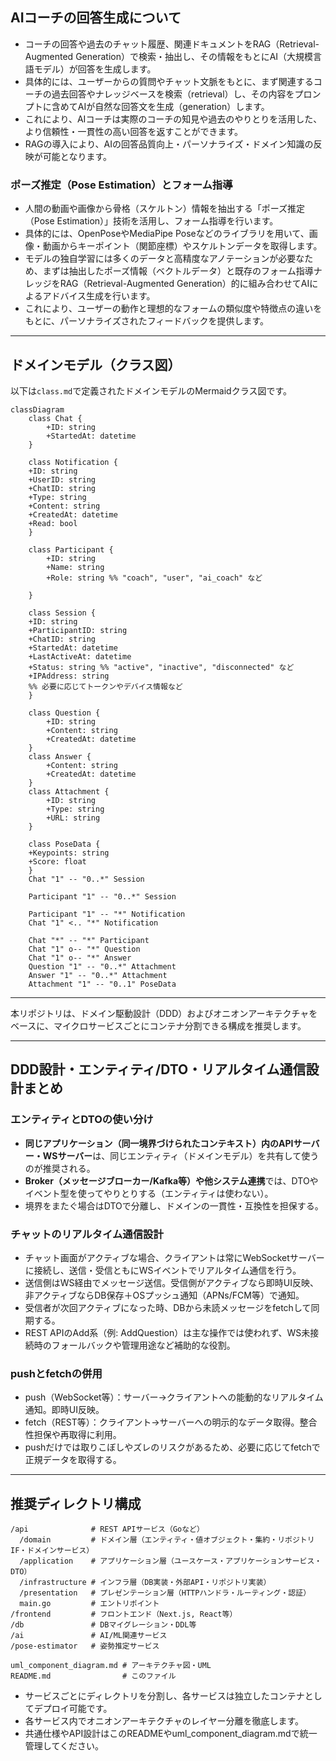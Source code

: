 
## AIコーチの回答生成について


- コーチの回答や過去のチャット履歴、関連ドキュメントをRAG（Retrieval-Augmented Generation）で検索・抽出し、その情報をもとにAI（大規模言語モデル）が回答を生成します。
- 具体的には、ユーザーからの質問やチャット文脈をもとに、まず関連するコーチの過去回答やナレッジベースを検索（retrieval）し、その内容をプロンプトに含めてAIが自然な回答文を生成（generation）します。
- これにより、AIコーチは実際のコーチの知見や過去のやりとりを活用した、より信頼性・一貫性の高い回答を返すことができます。
- RAGの導入により、AIの回答品質向上・パーソナライズ・ドメイン知識の反映が可能となります。


### ポーズ推定（Pose Estimation）とフォーム指導
- 人間の動画や画像から骨格（スケルトン）情報を抽出する「ポーズ推定（Pose Estimation）」技術を活用し、フォーム指導を行います。
- 具体的には、OpenPoseやMediaPipe Poseなどのライブラリを用いて、画像・動画からキーポイント（関節座標）やスケルトンデータを取得します。
- モデルの独自学習には多くのデータと高精度なアノテーションが必要なため、まずは抽出したポーズ情報（ベクトルデータ）と既存のフォーム指導ナレッジをRAG（Retrieval-Augmented Generation）的に組み合わせてAIによるアドバイス生成を行います。
- これにより、ユーザーの動作と理想的なフォームの類似度や特徴点の違いをもとに、パーソナライズされたフィードバックを提供します。

---

## ドメインモデル（クラス図）

以下は`class.md`で定義されたドメインモデルのMermaidクラス図です。

```mermaid
classDiagram
	class Chat {
		+ID: string
		+StartedAt: datetime
	}

    class Notification {
    +ID: string
    +UserID: string
    +ChatID: string
    +Type: string
    +Content: string
    +CreatedAt: datetime
    +Read: bool
    }

	class Participant {
		+ID: string
		+Name: string
		+Role: string %% "coach", "user", "ai_coach" など

	}

	class Session {
    +ID: string
    +ParticipantID: string
    +ChatID: string
    +StartedAt: datetime
    +LastActiveAt: datetime
    +Status: string %% "active", "inactive", "disconnected" など
    +IPAddress: string
    %% 必要に応じてトークンやデバイス情報など
    }

	class Question {
		+ID: string
		+Content: string
		+CreatedAt: datetime
	}
	class Answer {
		+Content: string
		+CreatedAt: datetime
	}
	class Attachment {
		+ID: string
		+Type: string
		+URL: string
	}

    class PoseData {
    +Keypoints: string
    +Score: float
    }
	Chat "1" -- "0..*" Session

	Participant "1" -- "0..*" Session

	Participant "1" -- "*" Notification
    Chat "1" <.. "*" Notification

	Chat "*" -- "*" Participant
	Chat "1" o-- "*" Question 
	Chat "1" o-- "*" Answer
	Question "1" -- "0..*" Attachment
	Answer "1" -- "0..*" Attachment
	Attachment "1" -- "0..1" PoseData
```

---
本リポジトリは、ドメイン駆動設計（DDD）およびオニオンアーキテクチャをベースに、マイクロサービスごとにコンテナ分割できる構成を推奨します。

---

## DDD設計・エンティティ/DTO・リアルタイム通信設計まとめ

### エンティティとDTOの使い分け

- **同じアプリケーション（同一境界づけられたコンテキスト）内のAPIサーバー・WSサーバー**は、同じエンティティ（ドメインモデル）を共有して使うのが推奨される。
- **Broker（メッセージブローカー/Kafka等）や他システム連携**では、DTOやイベント型を使ってやりとりする（エンティティは使わない）。
- 境界をまたぐ場合はDTOで分離し、ドメインの一貫性・互換性を担保する。

### チャットのリアルタイム通信設計

- チャット画面がアクティブな場合、クライアントは常にWebSocketサーバーに接続し、送信・受信ともにWSイベントでリアルタイム通信を行う。
- 送信側はWS経由でメッセージ送信。受信側がアクティブなら即時UI反映、非アクティブならDB保存＋OSプッシュ通知（APNs/FCM等）で通知。
- 受信者が次回アクティブになった時、DBから未読メッセージをfetchして同期する。
- REST APIのAdd系（例: AddQuestion）は主な操作では使われず、WS未接続時のフォールバックや管理用途など補助的な役割。

### pushとfetchの併用

- push（WebSocket等）：サーバー→クライアントへの能動的なリアルタイム通知。即時UI反映。
- fetch（REST等）：クライアント→サーバーへの明示的なデータ取得。整合性担保や再取得に利用。
- pushだけでは取りこぼしやズレのリスクがあるため、必要に応じてfetchで正規データを取得する。

---

## 推奨ディレクトリ構成

```
/api              # REST APIサービス（Goなど）
  /domain         # ドメイン層（エンティティ・値オブジェクト・集約・リポジトリIF・ドメインサービス）
  /application    # アプリケーション層（ユースケース・アプリケーションサービス・DTO）
  /infrastructure # インフラ層（DB実装・外部API・リポジトリ実装）
  /presentation   # プレゼンテーション層（HTTPハンドラ・ルーティング・認証）
  main.go         # エントリポイント
/frontend         # フロントエンド（Next.js, React等）
/db               # DBマイグレーション・DDL等
/ai               # AI/ML関連サービス
/pose-estimator   # 姿勢推定サービス

uml_component_diagram.md # アーキテクチャ図・UML
README.md                # このファイル
```

- サービスごとにディレクトリを分割し、各サービスは独立したコンテナとしてデプロイ可能です。
- 各サービス内でオニオンアーキテクチャのレイヤー分離を徹底します。
- 共通仕様やAPI設計はこのREADMEやuml_component_diagram.mdで統一管理してください。


